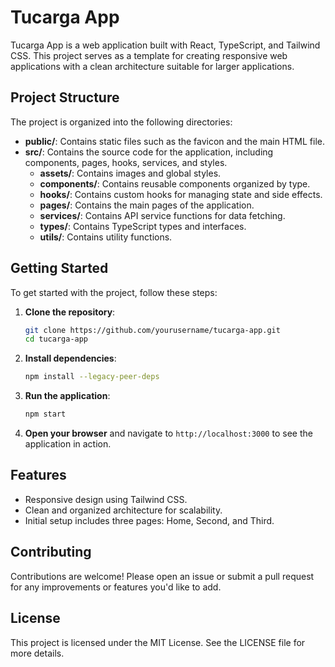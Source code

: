 # Tucarga App

Tucarga App is a web application built with React, TypeScript, and Tailwind CSS. This project serves as a template for creating responsive web applications with a clean architecture suitable for larger applications.

## Project Structure

The project is organized into the following directories:

- **public/**: Contains static files such as the favicon and the main HTML file.
- **src/**: Contains the source code for the application, including components, pages, hooks, services, and styles.
  - **assets/**: Contains images and global styles.
  - **components/**: Contains reusable components organized by type.
  - **hooks/**: Contains custom hooks for managing state and side effects.
  - **pages/**: Contains the main pages of the application.
  - **services/**: Contains API service functions for data fetching.
  - **types/**: Contains TypeScript types and interfaces.
  - **utils/**: Contains utility functions.

## Getting Started

To get started with the project, follow these steps:

1. **Clone the repository**:

   ```bash
   git clone https://github.com/yourusername/tucarga-app.git
   cd tucarga-app
   ```

2. **Install dependencies**:

   ```bash
   npm install --legacy-peer-deps
   ```

3. **Run the application**:

   ```bash
   npm start
   ```

4. **Open your browser** and navigate to `http://localhost:3000` to see the application in action.

## Features

- Responsive design using Tailwind CSS.
- Clean and organized architecture for scalability.
- Initial setup includes three pages: Home, Second, and Third.

## Contributing

Contributions are welcome! Please open an issue or submit a pull request for any improvements or features you'd like to add.

## License

This project is licensed under the MIT License. See the LICENSE file for more details.
